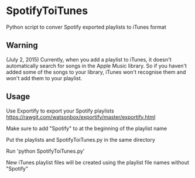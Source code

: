 # SpotifyToiTunes
Python script to conver Spotify exported playlists to iTunes format

## Warning

(July 2, 2015) Currently, when you add a playlist to iTunes, it doesn't automatically search for songs in the Apple Music library. So if you haven't added some of the songs to your library, iTunes won't recognise them and won't add them to your playlist.

## Usage

Use Exportify to export your Spotify playlists
https://rawgit.com/watsonbox/exportify/master/exportify.html

Make sure to add "Spotify" to at the beginning of the playlist name

Put the playlists and SpotifyToiTunes.py in the same directory

Run 'python SpotifyToiTunes.py'

New iTunes playlist files will be created using the playlist file names without "Spotify"
